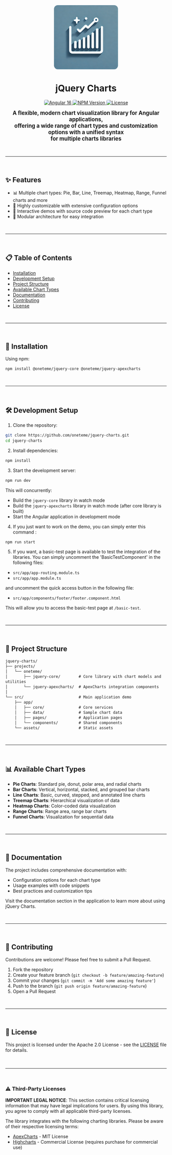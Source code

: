 <p align="center">
  <img src="src/assets/logo/app-logo.webp" alt="jQuery Charts Logo" width="200" style="border-radius: 12px;"/>
  <h1 align="center">jQuery Charts</h1>
</p>
<p align="center">
  <a href="https://angular.io/">
    <img src="https://img.shields.io/badge/Angular-16.1-dd0031.svg?logo=angular&logoColor=white" alt="Angular 16" style="border-radius: 4px;">
  </a>
  <a href="https://www.npmjs.com/package/@oneteme/jquery-apexcharts">
    <img src="https://img.shields.io/badge/npm-v1.0.0-cb3837.svg?logo=npm&logoColor=white" alt="NPM Version" style="border-radius: 4px;">
  </a>
  <a href="https://github.com/oneteme/jquery-charts/blob/main/LICENSE">
    <img src="https://img.shields.io/badge/license-Apache%202.0-blue.svg" alt="License" style="border-radius: 4px;">
  </a>
</p>
<p align="center">
  <strong style="font-size: 1.2em;">A flexible, modern chart visualization library for Angular applications,<br>
  offering a wide range of chart types and customization options with a unified syntax<br>
  for multiple charts libraries</strong>
</p>
<br/>

---

<br/>

## ✨ Features

- 📊 Multiple chart types: Pie, Bar, Line, Treemap, Heatmap, Range, Funnel charts and more
- 🎨 Highly customizable with extensive configuration options
- 🔄 Interactive demos with source code preview for each chart type
- 🧩 Modular architecture for easy integration

<br/>

---

<br/>

## 📋 Table of Contents

- [Installation](#-installation)
- [Development Setup](#-development-setup)
- [Project Structure](#-project-structure)
- [Available Chart Types](#-available-chart-types)
- [Documentation](#-documentation)
- [Contributing](#-contributing)
- [License](#-license)

<br/>

---

<br/>

## 🚀 Installation

Using npm:

```bash
npm install @oneteme/jquery-core @oneteme/jquery-apexcharts
```

<br/>

---

<br/>

## 🛠️ Development Setup

1. Clone the repository:

```bash
git clone https://github.com/oneteme/jquery-charts.git
cd jquery-charts
```

2. Install dependencies:

```bash
npm install
```

3. Start the development server:

```bash
npm run dev
```

This will concurrently:

- Build the `jquery-core` library in watch mode
- Build the `jquery-apexcharts` library in watch mode (after core library is built)
- Start the Angular application in development mode

4. If you just want to work on the demo, you can simply enter this command :

```bash
npm run start
```

5. If you want, a basic-test page is available to test the integration of the libraries. You can simply uncomment the 'BasicTestComponent' in the following files:
- `src/app/app-routing.module.ts`
- `src/app/app.module.ts`

and uncomment the quick access button in the following file:
- `src/app/components/footer/footer.component.html`

This will allow you to access the basic-test page at `/basic-test`.

<br/>

---

<br/>

## 📁 Project Structure

```
jquery-charts/
├── projects/
│   └── oneteme/
│       ├── jquery-core/        # Core library with chart models and utilities
│       └── jquery-apexcharts/  # ApexCharts integration components
│
└── src/                        # Main application demo
    ├── app/
    │   ├── core/               # Core services
    │   ├── data/               # Sample chart data
    │   ├── pages/              # Application pages
    │   └── components/         # Shared components
    └── assets/                 # Static assets
```

<br/>

---

<br/>

## 📊 Available Chart Types

- **Pie Charts**: Standard pie, donut, polar area, and radial charts
- **Bar Charts**: Vertical, horizontal, stacked, and grouped bar charts
- **Line Charts**: Basic, curved, stepped, and annotated line charts
- **Treemap Charts**: Hierarchical visualization of data
- **Heatmap Charts**: Color-coded data visualization
- **Range Charts**: Range area, range bar charts
- **Funnel Charts**: Visualization for sequential data

<br/>

---

<br/>

## 📖 Documentation

The project includes comprehensive documentation with:

- Configuration options for each chart type
- Usage examples with code snippets
- Best practices and customization tips

Visit the documentation section in the application to learn more about using jQuery Charts.

<br/>

---

<br/>

## 👥 Contributing

Contributions are welcome! Please feel free to submit a Pull Request.

1. Fork the repository
2. Create your feature branch (`git checkout -b feature/amazing-feature`)
3. Commit your changes (`git commit -m 'Add some amazing feature'`)
4. Push to the branch (`git push origin feature/amazing-feature`)
5. Open a Pull Request

<br/>

---

<br/>

## 📄 License

This project is licensed under the Apache 2.0 License - see the [LICENSE](LICENSE) file for details.
<br/><br/><br/>

---

<br/>

### ⚠️ Third-Party Licenses

**IMPORTANT LEGAL NOTICE**: This section contains critical licensing information that may have legal implications for users. By using this library, you agree to comply with all applicable third-party licenses.

The library integrates with the following charting libraries. Please be aware of their respective licensing terms:

- [ApexCharts](https://github.com/apexcharts/apexcharts.js/blob/master/LICENSE) - MIT License
- [Highcharts](https://www.highcharts.com/license) - Commercial License (requires purchase for commercial use)

